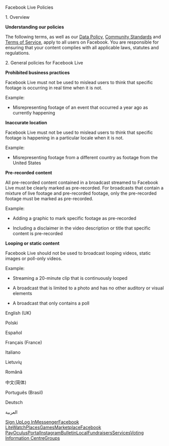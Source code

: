 Facebook Live Policies

1\. Overview

**Understanding our policies**

The following terms, as well as our [Data Policy](https://www.facebook.com/about/privacy/), [Community Standards](https://www.facebook.com/communitystandards/) and [Terms of Service](https://www.facebook.com/legal/terms), apply to all users on Facebook. You are responsible for ensuring that your content complies with all applicable laws, statutes and regulations.

2\. General policies for Facebook Live

**Prohibited business practices**

Facebook Live must not be used to mislead users to think that specific footage is occurring in real time when it is not.

Example:

*   Misrepresenting footage of an event that occurred a year ago as currently happening

**Inaccurate location**

Facebook Live must not be used to mislead users to think that specific footage is happening in a particular locale when it is not.

Example:

*   Misrepresenting footage from a different country as footage from the United States

**Pre-recorded content**

All pre-recorded content contained in a broadcast streamed to Facebook Live must be clearly marked as pre-recorded. For broadcasts that contain a mixture of live footage and pre-recorded footage, only the pre-recorded footage must be marked as pre-recorded.

Example:

*   Adding a graphic to mark specific footage as pre-recorded

*   Including a disclaimer in the video description or title that specific content is pre-recorded

**Looping or static content**

Facebook Live should not be used to broadcast looping videos, static images or poll-only videos.

Example:

*   Streaming a 20-minute clip that is continuously looped

*   A broadcast that is limited to a photo and has no other auditory or visual elements

*   A broadcast that only contains a poll

English (UK)

Polski

Español

Français (France)

Italiano

Lietuvių

Română

中文(简体)

Português (Brasil)

Deutsch

العربية

[Sign Up](https://www.facebook.com/reg/)[Log In](https://www.facebook.com/login/)[Messenger](https://l.facebook.com/l.php?u=https%3A%2F%2Fmessenger.com%2F&h=AT01St0vqQO45ZCcfgLdR3kF0z9DJ4qEW2KIpE-b9pmXCUgwEZzHVFqebOKjMdbUYsjqQFjMX6JBmf7nSTaQ4vBDsEN-2MYVDvc8oNTAADKaidhdKj-6oKSlrkRUYsNdR8D7l3a2hd4SufGxoV1Acwftaa2Bs_KfXV2HwQ)[Facebook Lite](https://www.facebook.com/lite/)[Watch](https://en-gb.facebook.com/watch/)[Places](https://www.facebook.com/places/)[Games](https://www.facebook.com/games/)[Marketplace](https://www.facebook.com/marketplace/)[Facebook Pay](https://pay.facebook.com/)[Oculus](https://l.facebook.com/l.php?u=https%3A%2F%2Fwww.oculus.com%2F&h=AT01St0vqQO45ZCcfgLdR3kF0z9DJ4qEW2KIpE-b9pmXCUgwEZzHVFqebOKjMdbUYsjqQFjMX6JBmf7nSTaQ4vBDsEN-2MYVDvc8oNTAADKaidhdKj-6oKSlrkRUYsNdR8D7l3a2hd4SufGxoV1Acwftaa2Bs_KfXV2HwQ)[Portal](https://portal.facebook.com/)[Instagram](https://l.facebook.com/l.php?u=https%3A%2F%2Fwww.instagram.com%2F&h=AT01St0vqQO45ZCcfgLdR3kF0z9DJ4qEW2KIpE-b9pmXCUgwEZzHVFqebOKjMdbUYsjqQFjMX6JBmf7nSTaQ4vBDsEN-2MYVDvc8oNTAADKaidhdKj-6oKSlrkRUYsNdR8D7l3a2hd4SufGxoV1Acwftaa2Bs_KfXV2HwQ)[Bulletin](https://www.bulletin.com/)[Local](https://www.facebook.com/local/lists/245019872666104/)[Fundraisers](https://www.facebook.com/fundraisers/)[Services](https://www.facebook.com/biz/directory/)[Voting Information Centre](https://www.facebook.com/votinginformationcenter/?entry_point=c2l0ZQ%3D%3D)[Groups](https://www.facebook.com/groups/explore/)
